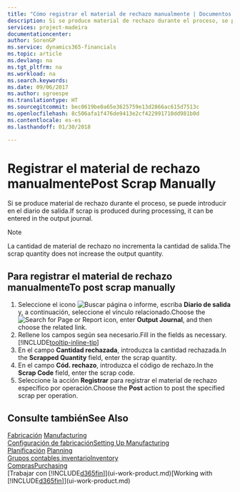 ```yaml
---
title: "Cómo registrar el material de rechazo manualmente | Documentos de Microsoft"
description: Si se produce material de rechazo durante el proceso, se puede introducir en el diario de salida. Observe que la cantidad de material de rechazo no incrementa la cantidad de salida.
services: project-madeira
documentationcenter: 
author: SorenGP
ms.service: dynamics365-financials
ms.topic: article
ms.devlang: na
ms.tgt_pltfrm: na
ms.workload: na
ms.search.keywords: 
ms.date: 09/06/2017
ms.author: sgroespe
ms.translationtype: HT
ms.sourcegitcommit: bec0619be0a65e3625759e13d2866ac615d7513c
ms.openlocfilehash: 8c506afa1f476de9413e2cf422991710dd981b0d
ms.contentlocale: es-es
ms.lasthandoff: 01/30/2018

---
```

# <a name="post-scrap-manually"></a><span data-ttu-id="80976-104">Registrar el material de rechazo manualmente</span><span class="sxs-lookup"><span data-stu-id="80976-104">Post Scrap Manually</span></span>
<span data-ttu-id="80976-105">Si se produce material de rechazo durante el proceso, se puede introducir en el diario de salida.</span><span class="sxs-lookup"><span data-stu-id="80976-105">If scrap is produced during processing, it can be entered in the output journal.</span></span> 

> [!NOTE]
> <span data-ttu-id="80976-106">La cantidad de material de rechazo no incrementa la cantidad de salida.</span><span class="sxs-lookup"><span data-stu-id="80976-106">The scrap quantity does not increase the output quantity.</span></span>  

## <a name="to-post-scrap-manually"></a><span data-ttu-id="80976-107">Para registrar el material de rechazo manualmente</span><span class="sxs-lookup"><span data-stu-id="80976-107">To post scrap manually</span></span>  
1. <span data-ttu-id="80976-108">Seleccione el icono ![Buscar página o informe](media/ui-search/search_small.png "icono Buscar página o informe"), escriba **Diario de salida** y, a continuación, seleccione el vínculo relacionado.</span><span class="sxs-lookup"><span data-stu-id="80976-108">Choose the ![Search for Page or Report](media/ui-search/search_small.png "Search for Page or Report icon") icon, enter **Output Journal**, and then choose the related link.</span></span>  
2. <span data-ttu-id="80976-109">Rellene los campos según sea necesario.</span><span class="sxs-lookup"><span data-stu-id="80976-109">Fill in the fields as necessary.</span></span> [!INCLUDE[tooltip-inline-tip](includes/tooltip-inline-tip_md.md)]  
3. <span data-ttu-id="80976-110">En el campo **Cantidad rechazada**, introduzca la cantidad rechazada.</span><span class="sxs-lookup"><span data-stu-id="80976-110">In the **Scrapped Quantity** field, enter the scrap quantity.</span></span>  
4. <span data-ttu-id="80976-111">En el campo **Cód. rechazo**, introduzca el código de rechazo.</span><span class="sxs-lookup"><span data-stu-id="80976-111">In the **Scrap Code** field, enter the scrap code.</span></span>  
5. <span data-ttu-id="80976-112">Seleccione la acción **Registrar** para registrar el material de rechazo específico por operación.</span><span class="sxs-lookup"><span data-stu-id="80976-112">Choose the **Post** action to post the specified scrap per operation.</span></span>  

## <a name="see-also"></a><span data-ttu-id="80976-113">Consulte también</span><span class="sxs-lookup"><span data-stu-id="80976-113">See Also</span></span>  
<span data-ttu-id="80976-114">[Fabricación](production-manage-manufacturing.md)  </span><span class="sxs-lookup"><span data-stu-id="80976-114">[Manufacturing](production-manage-manufacturing.md)  </span></span>  
[<span data-ttu-id="80976-115">Configuración de fabricación</span><span class="sxs-lookup"><span data-stu-id="80976-115">Setting Up Manufacturing</span></span>](production-configure-production-processes.md)  
<span data-ttu-id="80976-116">[Planificación](production-planning.md)    </span><span class="sxs-lookup"><span data-stu-id="80976-116">[Planning](production-planning.md)    </span></span>  
[<span data-ttu-id="80976-117">Grupos contables inventario</span><span class="sxs-lookup"><span data-stu-id="80976-117">Inventory</span></span>](inventory-manage-inventory.md)  
[<span data-ttu-id="80976-118">Compras</span><span class="sxs-lookup"><span data-stu-id="80976-118">Purchasing</span></span>](purchasing-manage-purchasing.md)  
<span data-ttu-id="80976-119">[Trabajar con [!INCLUDE[d365fin](includes/d365fin_md.md)]](ui-work-product.md)</span><span class="sxs-lookup"><span data-stu-id="80976-119">[Working with [!INCLUDE[d365fin](includes/d365fin_md.md)]](ui-work-product.md)</span></span>

